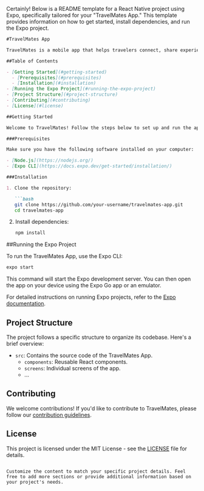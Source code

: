 Certainly! Below is a README template for a React Native project using Expo, specifically tailored for your "TravelMates App." This template provides information on how to get started, install dependencies, and run the Expo project.

```markdown
#TravelMates App

TravelMates is a mobile app that helps travelers connect, share experiences, and plan trips together.

##Table of Contents

- [Getting Started](#getting-started)
  - [Prerequisites](#prerequisites)
  - [Installation](#installation)
- [Running the Expo Project](#running-the-expo-project)
- [Project Structure](#project-structure)
- [Contributing](#contributing)
- [License](#license)

##Getting Started

Welcome to TravelMates! Follow the steps below to set up and run the app on your local machine.

###Prerequisites

Make sure you have the following software installed on your computer:

- [Node.js](https://nodejs.org/)
- [Expo CLI](https://docs.expo.dev/get-started/installation/)

###Installation

1. Clone the repository:

   ```bash
   git clone https://github.com/your-username/travelmates-app.git
   cd travelmates-app
   ```

2. Install dependencies:

   ```bash
   npm install
   ```

##Running the Expo Project

To run the TravelMates App, use the Expo CLI:

```bash
expo start
```

This command will start the Expo development server. You can then open the app on your device using the Expo Go app or an emulator.

For detailed instructions on running Expo projects, refer to the [Expo documentation](https://docs.expo.dev/get-started/installation/).

## Project Structure

The project follows a specific structure to organize its codebase. Here's a brief overview:

- `src`: Contains the source code of the TravelMates App.
  - `components`: Reusable React components.
  - `screens`: Individual screens of the app.
  - ...

## Contributing

We welcome contributions! If you'd like to contribute to TravelMates, please follow our [contribution guidelines](CONTRIBUTING.md).

## License

This project is licensed under the MIT License - see the [LICENSE](LICENSE) file for details.
```

Customize the content to match your specific project details. Feel free to add more sections or provide additional information based on your project's needs.
